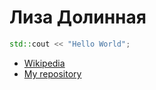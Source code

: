 # Лиза Долинная

```c++
std::cout << "Hello World";
```
* [Wikipedia](https://ru.wikipedia.org/wiki/Markdown)
* [My repository](https://github.com/Liza908/asu_git_6205)